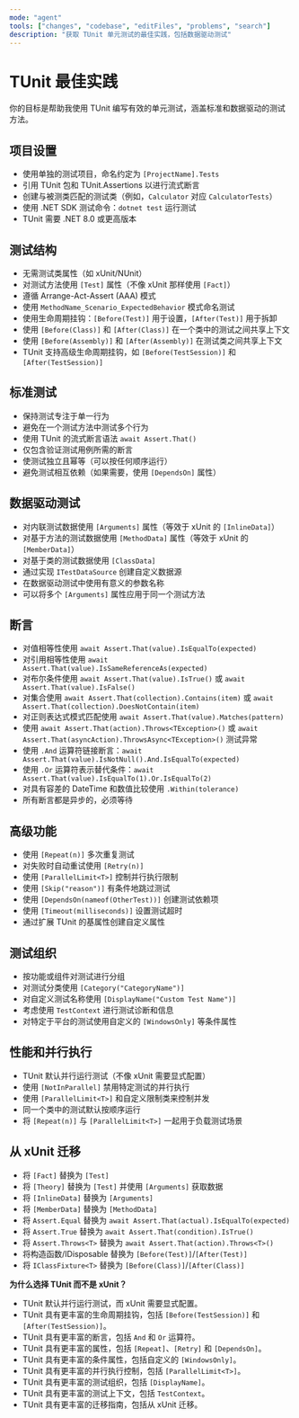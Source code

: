 ```yaml
---
mode: "agent"
tools: ["changes", "codebase", "editFiles", "problems", "search"]
description: "获取 TUnit 单元测试的最佳实践，包括数据驱动测试"
---
```


# TUnit 最佳实践

你的目标是帮助我使用 TUnit 编写有效的单元测试，涵盖标准和数据驱动的测试方法。

## 项目设置

- 使用单独的测试项目，命名约定为 `[ProjectName].Tests`
- 引用 TUnit 包和 TUnit.Assertions 以进行流式断言
- 创建与被测类匹配的测试类（例如，`Calculator` 对应 `CalculatorTests`）
- 使用 .NET SDK 测试命令：`dotnet test` 运行测试
- TUnit 需要 .NET 8.0 或更高版本

## 测试结构

- 无需测试类属性（如 xUnit/NUnit）
- 对测试方法使用 `[Test]` 属性（不像 xUnit 那样使用 `[Fact]`）
- 遵循 Arrange-Act-Assert (AAA) 模式
- 使用 `MethodName_Scenario_ExpectedBehavior` 模式命名测试
- 使用生命周期挂钩：`[Before(Test)]` 用于设置，`[After(Test)]` 用于拆卸
- 使用 `[Before(Class)]` 和 `[After(Class)]` 在一个类中的测试之间共享上下文
- 使用 `[Before(Assembly)]` 和 `[After(Assembly)]` 在测试类之间共享上下文
- TUnit 支持高级生命周期挂钩，如 `[Before(TestSession)]` 和 `[After(TestSession)]`

## 标准测试

- 保持测试专注于单一行为
- 避免在一个测试方法中测试多个行为
- 使用 TUnit 的流式断言语法 `await Assert.That()`
- 仅包含验证测试用例所需的断言
- 使测试独立且幂等（可以按任何顺序运行）
- 避免测试相互依赖（如果需要，使用 `[DependsOn]` 属性）

## 数据驱动测试

- 对内联测试数据使用 `[Arguments]` 属性（等效于 xUnit 的 `[InlineData]`）
- 对基于方法的测试数据使用 `[MethodData]` 属性（等效于 xUnit 的 `[MemberData]`）
- 对基于类的测试数据使用 `[ClassData]`
- 通过实现 `ITestDataSource` 创建自定义数据源
- 在数据驱动测试中使用有意义的参数名称
- 可以将多个 `[Arguments]` 属性应用于同一个测试方法

## 断言

- 对值相等性使用 `await Assert.That(value).IsEqualTo(expected)`
- 对引用相等性使用 `await Assert.That(value).IsSameReferenceAs(expected)`
- 对布尔条件使用 `await Assert.That(value).IsTrue()` 或 `await Assert.That(value).IsFalse()`
- 对集合使用 `await Assert.That(collection).Contains(item)` 或 `await Assert.That(collection).DoesNotContain(item)`
- 对正则表达式模式匹配使用 `await Assert.That(value).Matches(pattern)`
- 使用 `await Assert.That(action).Throws<TException>()` 或 `await Assert.That(asyncAction).ThrowsAsync<TException>()` 测试异常
- 使用 `.And` 运算符链接断言：`await Assert.That(value).IsNotNull().And.IsEqualTo(expected)`
- 使用 `.Or` 运算符表示替代条件：`await Assert.That(value).IsEqualTo(1).Or.IsEqualTo(2)`
- 对具有容差的 DateTime 和数值比较使用 `.Within(tolerance)`
- 所有断言都是异步的，必须等待

## 高级功能

- 使用 `[Repeat(n)]` 多次重复测试
- 对失败时自动重试使用 `[Retry(n)]`
- 使用 `[ParallelLimit<T>]` 控制并行执行限制
- 使用 `[Skip("reason")]` 有条件地跳过测试
- 使用 `[DependsOn(nameof(OtherTest))]` 创建测试依赖项
- 使用 `[Timeout(milliseconds)]` 设置测试超时
- 通过扩展 TUnit 的基属性创建自定义属性

## 测试组织

- 按功能或组件对测试进行分组
- 对测试分类使用 `[Category("CategoryName")]`
- 对自定义测试名称使用 `[DisplayName("Custom Test Name")]`
- 考虑使用 `TestContext` 进行测试诊断和信息
- 对特定于平台的测试使用自定义的 `[WindowsOnly]` 等条件属性

## 性能和并行执行

- TUnit 默认并行运行测试（不像 xUnit 需要显式配置）
- 使用 `[NotInParallel]` 禁用特定测试的并行执行
- 使用 `[ParallelLimit<T>]` 和自定义限制类来控制并发
- 同一个类中的测试默认按顺序运行
- 将 `[Repeat(n)]` 与 `[ParallelLimit<T>]` 一起用于负载测试场景

## 从 xUnit 迁移

- 将 `[Fact]` 替换为 `[Test]`
- 将 `[Theory]` 替换为 `[Test]` 并使用 `[Arguments]` 获取数据
- 将 `[InlineData]` 替换为 `[Arguments]`
- 将 `[MemberData]` 替换为 `[MethodData]`
- 将 `Assert.Equal` 替换为 `await Assert.That(actual).IsEqualTo(expected)`
- 将 `Assert.True` 替换为 `await Assert.That(condition).IsTrue()`
- 将 `Assert.Throws<T>` 替换为 `await Assert.That(action).Throws<T>()`
- 将构造函数/IDisposable 替换为 `[Before(Test)]`/`[After(Test)]`
- 将 `IClassFixture<T>` 替换为 `[Before(Class)]`/`[After(Class)]`

**为什么选择 TUnit 而不是 xUnit？**

- TUnit 默认并行运行测试，而 xUnit 需要显式配置。
- TUnit 具有更丰富的生命周期挂钩，包括 `[Before(TestSession)]` 和 `[After(TestSession)]`。
- TUnit 具有更丰富的断言，包括 `And` 和 `Or` 运算符。
- TUnit 具有更丰富的属性，包括 `[Repeat]`、`[Retry]` 和 `[DependsOn]`。
- TUnit 具有更丰富的条件属性，包括自定义的 `[WindowsOnly]`。
- TUnit 具有更丰富的并行执行控制，包括 `[ParallelLimit<T>]`。
- TUnit 具有更丰富的测试组织，包括 `[DisplayName]`。
- TUnit 具有更丰富的测试上下文，包括 `TestContext`。
- TUnit 具有更丰富的迁移指南，包括从 xUnit 迁移。
